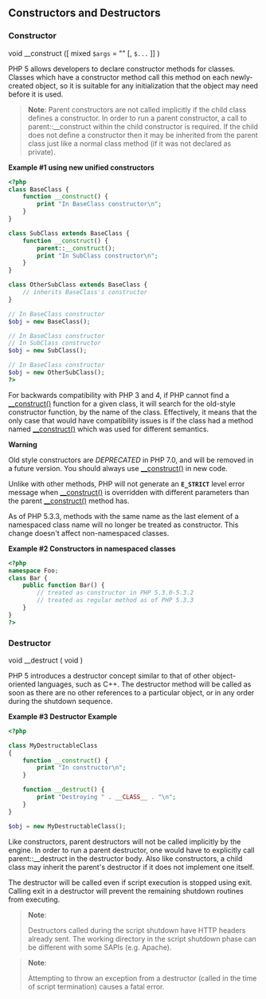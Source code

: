 Constructors and Destructors
----------------------------

### Constructor

<span class="type">void</span> <span
class="methodname">\_\_construct</span> (\[ <span
class="methodparam"><span class="type">mixed</span> `$args`<span
class="initializer"> = ""</span></span> \[, <span class="methodparam">
`$...`</span> \]\] )

PHP 5 allows developers to declare constructor methods for classes.
Classes which have a constructor method call this method on each
newly-created object, so it is suitable for any initialization that the
object may need before it is used.

> **Note**: <span class="simpara"> Parent constructors are not called
> implicitly if the child class defines a constructor. In order to run a
> parent constructor, a call to <span
> class="function">parent::\_\_construct</span> within the child
> constructor is required. If the child does not define a constructor
> then it may be inherited from the parent class just like a normal
> class method (if it was not declared as private). </span>

**Example \#1 using new unified constructors**

``` php
<?php
class BaseClass {
    function __construct() {
        print "In BaseClass constructor\n";
    }
}

class SubClass extends BaseClass {
    function __construct() {
        parent::__construct();
        print "In SubClass constructor\n";
    }
}

class OtherSubClass extends BaseClass {
    // inherits BaseClass's constructor
}

// In BaseClass constructor
$obj = new BaseClass();

// In BaseClass constructor
// In SubClass constructor
$obj = new SubClass();

// In BaseClass constructor
$obj = new OtherSubClass();
?>
```

For backwards compatibility with PHP 3 and 4, if PHP cannot find a
<a href="/language/oop5/decon.html#object.construct" class="link">__construct()</a>
function for a given class, it will search for the old-style constructor
function, by the name of the class. Effectively, it means that the only
case that would have compatibility issues is if the class had a method
named
<a href="/language/oop5/decon.html#object.construct" class="link">__construct()</a>
which was used for different semantics.

**Warning**

Old style constructors are *DEPRECATED* in PHP 7.0, and will be removed
in a future version. You should always use
<a href="/language/oop5/decon.html#object.construct" class="link">__construct()</a>
in new code.

Unlike with other methods, PHP will not generate an **`E_STRICT`** level
error message when
<a href="/language/oop5/decon.html#object.construct" class="link">__construct()</a>
is overridden with different parameters than the parent
<a href="/language/oop5/decon.html#object.construct" class="link">__construct()</a>
method has.

As of PHP 5.3.3, methods with the same name as the last element of a
namespaced class name will no longer be treated as constructor. This
change doesn't affect non-namespaced classes.

**Example \#2 Constructors in namespaced classes**

``` php
<?php
namespace Foo;
class Bar {
    public function Bar() {
        // treated as constructor in PHP 5.3.0-5.3.2
        // treated as regular method as of PHP 5.3.3
    }
}
?>
```

### Destructor

<span class="type">void</span> <span
class="methodname">\_\_destruct</span> ( <span
class="methodparam">void</span> )

PHP 5 introduces a destructor concept similar to that of other
object-oriented languages, such as C++. The destructor method will be
called as soon as there are no other references to a particular object,
or in any order during the shutdown sequence.

**Example \#3 Destructor Example**

``` php
<?php

class MyDestructableClass 
{
    function __construct() {
        print "In constructor\n";
    }

    function __destruct() {
        print "Destroying " . __CLASS__ . "\n";
    }
}

$obj = new MyDestructableClass();
```

Like constructors, parent destructors will not be called implicitly by
the engine. In order to run a parent destructor, one would have to
explicitly call <span class="function">parent::\_\_destruct</span> in
the destructor body. Also like constructors, a child class may inherit
the parent's destructor if it does not implement one itself.

The destructor will be called even if script execution is stopped using
<span class="function">exit</span>. Calling <span
class="function">exit</span> in a destructor will prevent the remaining
shutdown routines from executing.

> **Note**:
>
> Destructors called during the script shutdown have HTTP headers
> already sent. The working directory in the script shutdown phase can
> be different with some SAPIs (e.g. Apache).

> **Note**:
>
> Attempting to throw an exception from a destructor (called in the time
> of script termination) causes a fatal error.
